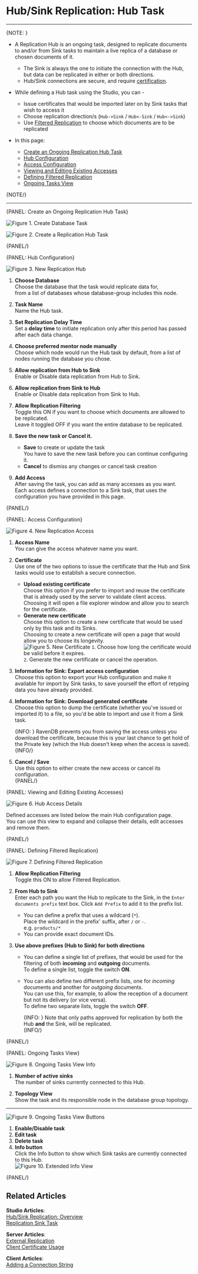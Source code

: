 # Hub/Sink Replication: Hub Task
---

{NOTE: }

* A Replication Hub is an ongoing task, designed to replicate documents to and/or 
  from Sink tasks to maintain a live replica of a database or chosen documents of it.  
   * The Sink is always the one to initiate the connection with the Hub, but data can 
     be replicated in either or both directions.  
   * Hub/Sink connections are secure, and require [certification](../../../../../studio/database/tasks/ongoing-tasks/hub-sink-replication/overview#certificates).  

* While defining a Hub task using the Studio, you can -  
   * Issue certificates that would be imported later on by Sink tasks that wish to access it  
   * Choose replication direction/s (`Hub->Sink` / `Hub<-Sink` / `Hub<->Sink`)  
   * Use [Filtered Replication](../../../../../studio/database/tasks/ongoing-tasks/hub-sink-replication/overview#filtered-replication) to choose which documents are to be replicated  

* In this page:
   * [Create an Ongoing Replication Hub Task](../../../../../studio/database/tasks/ongoing-tasks/hub-sink-replication/replication-hub-task#create-an-ongoing-replication-hub-task)  
   * [Hub Configuration](../../../../../studio/database/tasks/ongoing-tasks/hub-sink-replication/replication-hub-task#hub-configuration)  
   * [Access Configuration](../../../../../studio/database/tasks/ongoing-tasks/hub-sink-replication/replication-hub-task#access-configuration)  
   * [Viewing and Editing Existing Accesses](../../../../../studio/database/tasks/ongoing-tasks/hub-sink-replication/replication-hub-task#viewing-and-editing-existing-accesses)  
   * [Defining Filtered Replication](../../../../../studio/database/tasks/ongoing-tasks/hub-sink-replication/replication-hub-task#defining-filtered-replication)  
   * [Ongoing Tasks View](../../../../../studio/database/tasks/ongoing-tasks/hub-sink-replication/replication-hub-task#ongoing-tasks-view)  

{NOTE/}

---

{PANEL: Create an Ongoing Replication Hub Task}

![Figure 1. Create Database Task](images/hub/hub_create-database-task.png "Create Database Task")

![Figure 2. Create a Replication Hub Task](images/hub/hub_choose-hub-task.png "Create a Replication Hub Task")

{PANEL/}

{PANEL: Hub Configuration}

![Figure 3. New Replication Hub](images/hub/hub_new-replication-hub.png "New Replication Hub")

1. **Choose Database**  
   Choose the database that the task would replicate data for,  
   from a list of databases whose database-group includes this node.  

2. **Task Name**  
   Name the Hub task.  

3. **Set Replication Delay Time**  
   Set a **delay time** to initiate replication only after this period has passed after each data change.  

4. **Choose preferred mentor node manually**  
   Choose which node would run the Hub task by default, 
   from a list of nodes running the database you chose.  

5. **Allow replication from Hub to Sink**  
   Enable or Disable data replication from Hub to Sink.  

6. **Allow replication from Sink to Hub**  
   Enable or Disable data replication from Sink to Hub.  

7. **Allow Replication Filtering**  
   Toggle this ON if you want to choose which documents are allowed to be replicated.  
   Leave it toggled OFF if you want the entire database to be replicated.  

8. **Save the new task or Cancel it.**  
    * **Save** to create or update the task  
      You have to save the new task before you can continue configuring it.  
    * **Cancel** to dismiss any changes or cancel task creation  

9. **Add Access**  
   After saving the task, you can add as many accesses as you want.  
   Each access defines a connection to a Sink task, that uses the configuration 
   you have provided in this page.  

{PANEL/}

{PANEL: Access Configuration}

![Figure 4. New Replication Access](images/hub/hub_new-replication-access.png "New Replication Access")

1. **Access Name**  
   You can give the access whatever name you want.  

2. **Certificate**  
   Use one of the two options to issue the certificate that the Hub and Sink 
   tasks would use to establish a secure connection.  
    * **Upload existing certificate**  
      Choose this option if you prefer to import and reuse the certificate 
      that is already used by the server to validate client access.  
      Choosing it will open a file explorer window and allow you to 
      search for the certificate.  
    * **Generate new certificate**  
      Choose this option to create a new certificate that would be used 
      only by this task and its Sinks.  
      Choosing to create a new certificate will open a page that would 
      allow you to choose its longevity.  
       ![Figure 5. New Certificate](images/hub/hub_generate-new-replication-certificate.png "New Certificate")
            `1`. Choose how long the certificate would be valid before it expires.  
            `2`. Generate the new certificate or cancel the operation.  


3. **Information for Sink: Export access configuration**  
   Choose this option to export your Hub configuration and make it 
   available for import by Sink tasks, to save yourself the effort 
   of retyping data you have already provided.  

4. **Information for Sink: Download generated certificate**  
   Choose this option to dump the certificate (whether you've issued 
   or imported it) to a file, so you'd be able to import and use 
   it from a Sink task.  

     {INFO: }
     RavenDB prevents you from saving the access unless you download 
     the certificate, because this is your last chance to get hold of 
     the Private key (which the Hub doesn't keep when the access is saved).  
     {INFO/}
   
5. **Cancel / Save**  
   Use this option to either create the new access or cancel its configuration.  
{PANEL/}

{PANEL: Viewing and Editing Existing Accesses}

![Figure 6. Hub Access Details](images/hub/hub_hub-access-details.png "Hub Access Details")

Defined accesses are listed below the main Hub configuration page.  
You can use this view to expand and collapse their details, edit accesses 
and remove them.  

{PANEL/}

{PANEL: Defining Filtered Replication}

![Figure 7. Defining Filtered Replication](images/hub/hub_filtered-replication.png "Defining Filtered Replication")

1. **Allow Replication Filtering**  
   Toggle this ON to allow Filtered Replication.  

2. **From Hub to Sink**  
   Enter each path you want the Hub to replicate to the Sink, 
   in the `Enter documents prefix` text box. Click `Add Prefix` 
   to add it to the prefix list.  
    * You can define a prefix that uses a wildcard (`*`).  
      Place the wildcard in the prefix' suffix, after `/` or `-`.  
      e.g. `products/*`  
    * You can provide exact document IDs.  

3. **Use above prefixes (Hub to Sink) for both directions**  
    * You can define a single list of prefixes, that would be used for 
      the filtering of both **incoming** and **outgoing** documents.  
      To define a single list, toggle the switch **ON**.  
    * You can also define two different prefix lists, one for 
      *incoming* documents and another for *outgoing* documents.  
      You can use this, for example, to allow the reception of 
      a document but not its delivery (or vice versa).  
      To define two separate lists, toggle the switch **OFF**.  

         {INFO: }
         Note that only paths approved for replication by 
         both the Hub **and** the Sink, will be replicated.  
         {INFO/}

{PANEL/}

{PANEL: Ongoing Tasks View}

![Figure 8. Ongoing Tasks View Info](images/hub/hub_ongoing_tasks_view_info.png "Ongoing Tasks View Info")

1. **Number of active sinks**  
   The number of sinks currently connected to this Hub.  

3. **Topology View**  
   Show the task and its responsible node in the database group topology.  

---

![Figure 9. Ongoing Tasks View Buttons](images/hub/hub_ongoing_tasks_view_buttons.png "Ongoing Tasks View Buttons")

1. **Enable/Disable task**  
2. **Edit task**  
3. **Delete task**  
4. **Info button**  
   Click the Info button to show which Sink tasks are currently connected to this Hub.  
   ![Figure 10. Extended Info View](images/hub/hub_extended-info.png "Extended Info View")  

{PANEL/}



## Related Articles

**Studio Articles**:   
[Hub/Sink Replication: Overview](../../../../../studio/database/tasks/ongoing-tasks/hub-sink-replication/overview)  
[Replication Sink Task](../../../../../studio/database/tasks/ongoing-tasks/hub-sink-replication/replication-sink-task)  

**Server Articles**:  
[External Replication](../../../../../server/ongoing-tasks/external-replication)  
[Client Certificate Usage](../../../../../server/security/authentication/client-certificate-usage)  

**Client Articles**:  
[Adding a Connection String](../../../../../client-api/operations/maintenance/connection-strings/add-connection-string#operations-how-to-add-a-connection-string)  


